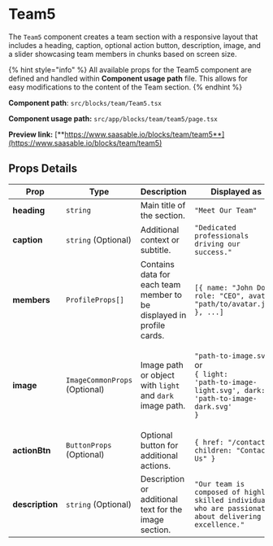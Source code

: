 # Team5

The `Team5` component creates a team section with a responsive layout that includes a heading, caption, optional action button, description, image, and a slider showcasing team members in chunks based on screen size.

{% hint style="info" %}
All available props for the Team5 component are defined and handled within **Component usage path** file. This allows for easy modifications to the content of the Team section.
{% endhint %}

**Component path**: `src/blocks/team/Team5.tsx`

**Component usage path:**  `src/app/blocks/team/team5/page.tsx`

**Preview link:** [**https://www.saasable.io/blocks/team/team5**](https://www.saasable.io/blocks/team/team5)

## Props Details

| Prop            | Type                          | Description                                                          | Displayed as                                                                                                                         |
| --------------- | ----------------------------- | -------------------------------------------------------------------- | ------------------------------------------------------------------------------------------------------------------------------------ |
| **heading**     | `string`                      | Main title of the section.                                           | `"Meet Our Team"`                                                                                                                    |
| **caption**     | `string` (Optional)           | Additional context or subtitle.                                      | `"Dedicated professionals driving our success."`                                                                                     |
| **members**     | `ProfileProps[]`              | Contains data for each team member to be displayed in profile cards. | `[{ name: "John Doe", role: "CEO", avatar: "path/to/avatar.jpg" }, ...]`                                                             |
| **image**       | `ImageCommonProps` (Optional) | Image path or object with `light` and `dark` image path.             | <p><code>"path-to-image.svg"</code><br> or <br><code>{ light: 'path-to-image-light.svg', dark: 'path-to-image-dark.svg' }</code></p> |
| **actionBtn**   | `ButtonProps` (Optional)      | Optional button for additional actions.                              | `{ href: "/contact", children: "Contact Us" }`                                                                                       |
| **description** | `string` (Optional)           | Description or additional text for the image section.                | `"Our team is composed of highly skilled individuals who are passionate about delivering excellence."`                               |
